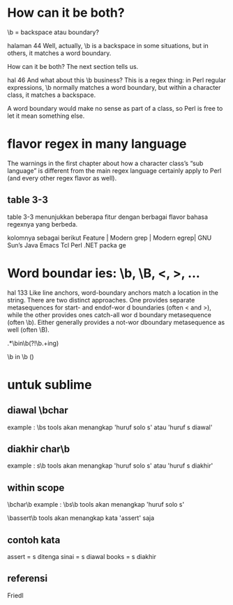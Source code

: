 
# How can it be both? 
\b = backspace atau boundary?

halaman 44
Well, actually, \b is a backspace in some situations, 
but in others, 
it matches a word boundary. 

How can it be both? 
The next section tells us.

hal 46
And what about this \b business? 
This is a regex thing: in Perl regular expressions, \b normally matches a word boundary, but within a character class, it matches a backspace. 

A word boundary would make no sense as part of a class, so Perl is free to let it mean something else. 

# flavor regex in many language
The warnings in the first chapter about how a character class’s “sub language” is different from the main regex language certainly apply to Perl (and every other regex flavor as well).

## table 3-3
table 3-3 menunjukkan beberapa fitur dengan berbagai flavor 
bahasa regexnya yang berbeda.

kolomnya sebagai berikut
Feature | Modern grep | Modern egrep|   GNU Sun’s Java  Emacs Tcl Perl .NET packa ge

# Word boundar ies: \b, \B, \<, \>, ...
hal 133
Like line anchors, word-boundary anchors match a location in the string. There are two distinct approaches. One provides separate metasequences for start- and endof-wor d boundaries (often \< and \>), while the other provides ones catch-all
wor d boundary metasequence (often \b). Either generally provides a not-wor dboundary metasequence as well (often \B).


.*\bin\b(?!\b.+ing)

\b in \b ()

# untuk sublime 
## diawal \bchar 
example :  \bs 
tools akan menangkap 'huruf solo s' atau 'huruf s diawal'

## diakhir char\b
example :  s\b 
tools akan menangkap 'huruf solo s' atau 'huruf s diakhir'

## within scope
\bchar\b
example :  \bs\b 
tools akan menangkap 'huruf solo s'

\bassert\b
tools akan menangkap kata 'assert' saja

## contoh kata
assert = s ditenga
sinai = s diawal
books = s diakhir

## referensi 
Friedl
